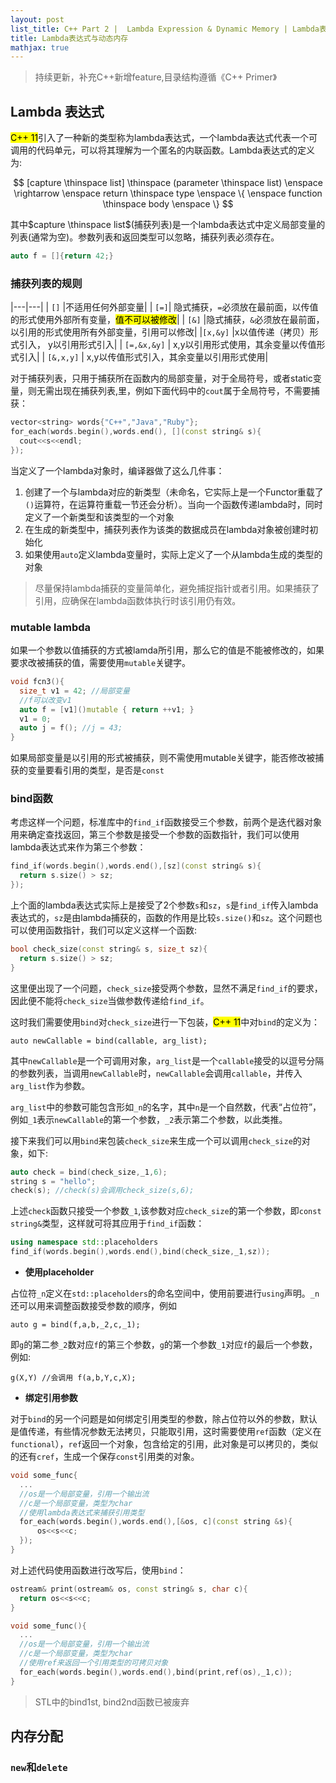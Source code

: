 ```yaml
---
layout: post
list_title: C++ Part 2 |  Lambda Expression & Dynamic Memory | Lambda表达式与动态内存
title: Lambda表达式与动态内存
mathjax: true
---
```


> 持续更新，补充C++新增feature,目录结构遵循《C++ Primer》

## Lambda 表达式

<mark>C++ 11</mark>引入了一种新的类型称为lambda表达式，一个lambda表达式代表一个可调用的代码单元，可以将其理解为一个匿名的内联函数。Lambda表达式的定义为:

$$
[capture \thinspace list] \thinspace (parameter \thinspace list) \enspace \rightarrow \enspace return \thinspace type \enspace \{ \enspace function \thinspace body \enspace  \}
$$

其中$capture \thinspace list$(捕获列表)是一个lambda表达式中定义局部变量的列表(通常为空)。参数列表和返回类型可以忽略，捕获列表必须存在。

```cpp
auto f = []{return 42;}
```

### 捕获列表的规则

|---|---|
| `[]` |不适用任何外部变量|
| `[=]`| 隐式捕获，`=`必须放在最前面，以传值的形式使用外部所有变量，<mark>值不可以被修改</mark>|
| `[&]` |隐式捕获，`&`必须放在最前面，以引用的形式使用所有外部变量，引用可以修改|
|`[x,&y]` |x以值传递（拷贝）形式引入， y以引用形式引入|
| `[=,&x,&y]` | x,y以引用形式使用，其余变量以传值形式引入|
| `[&,x,y]` | x,y以传值形式引入，其余变量以引用形式使用|

对于捕获列表，只用于捕获所在函数内的局部变量，对于全局符号，或者static变量，则无需出现在捕获列表,里，例如下面代码中的`cout`属于全局符号，不需要捕获：

```cpp
vector<string> words{"C++","Java","Ruby"};
for_each(words.begin(),words.end(), [](const string& s){
  cout<<s<<endl;
});
```
当定义了一个lambda对象时，编译器做了这么几件事：

1. 创建了一个与lambda对应的新类型（未命名，它实际上是一个Functor重载了`()`运算符，在运算符重载一节还会分析）。当向一个函数传递lambda时，同时定义了一个新类型和该类型的一个对象
2. 在生成的新类型中，捕获列表作为该类的数据成员在lambda对象被创建时初始化
3. 如果使用`auto`定义lambda变量时，实际上定义了一个从lambda生成的类型的对象

> 尽量保持lambda捕获的变量简单化，避免捕捉指针或者引用。如果捕获了引用，应确保在lambda函数体执行时该引用仍有效。

### mutable lambda

如果一个参数以值捕获的方式被lamda所引用，那么它的值是不能被修改的，如果要求改被捕获的值，需要使用`mutable`关键字。

```cpp
void fcn3(){
  size_t v1 = 42; //局部变量
  //f可以改变v1
  auto f = [v1]()mutable { return ++v1; }
  v1 = 0;
  auto j = f(); //j = 43;
}
```

如果局部变量是以引用的形式被捕获，则不需使用mutable关键字，能否修改被捕获的变量要看引用的类型，是否是`const`

### bind函数

考虑这样一个问题，标准库中的`find_if`函数接受三个参数，前两个是迭代器对象用来确定查找返回，第三个参数是接受一个参数的函数指针，我们可以使用lambda表达式来作为第三个参数：

```cpp
find_if(words.begin(),words.end(),[sz](const string& s){
  return s.size() > sz;
});
```
上个面的lambda表达式实际上是接受了2个参数`s`和`sz`，`s`是`find_if`传入lambda表达式的，`sz`是由lambda捕获的，函数的作用是比较`s.size()`和`sz`。这个问题也可以使用函数指针，我们可以定义这样一个函数:

```cpp
bool check_size(const string& s, size_t sz){
  return s.size() > sz;
}
```
这里便出现了一个问题，`check_size`接受两个参数，显然不满足`find_if`的要求，因此便不能将`check_size`当做参数传递给`find_if`。

这时我们需要使用`bind`对`check_size`进行一下包装，<mark>C++ 11</mark>中对`bind`的定义为：

```
auto newCallable = bind(callable, arg_list);
```

其中`newCallable`是一个可调用对象，`arg_list`是一个`callable`接受的以逗号分隔的参数列表，当调用`newCallable`时，`newCallable`会调用`callable`，并传入`arg_list`作为参数。

`arg_list`中的参数可能包含形如`_n`的名字，其中`n`是一个自然数，代表“占位符”，例如`_1`表示`newCallable`的第一个参数，`_2`表示第二个参数，以此类推。

接下来我们可以用`bind`来包装`check_size`来生成一个可以调用`check_size`的对象，如下:

```cpp
auto check = bind(check_size,_1,6);
string s = "hello";
check(s); //check(s)会调用check_size(s,6);
```
上述`check`函数只接受一个参数`_1`,该参数对应`check_size`的第一个参数，即`const string&`类型，这样就可将其应用于`find_if`函数：

```cpp
using namespace std::placeholders
find_if(words.begin(),words.end(),bind(check_size,_1,sz));
```
- **使用placeholder**

占位符`_n`定义在`std::placeholders`的命名空间中，使用前要进行`using`声明。`_n`还可以用来调整函数接受参数的顺序，例如

```
auto g = bind(f,a,b,_2,c,_1);
```
即`g`的第二参`_2`数对应`f`的第三个参数，`g`的第一个参数`_1`对应`f`的最后一个参数，例如:

```
g(X,Y) //会调用 f(a,b,Y,c,X);
```

- **绑定引用参数**

对于`bind`的另一个问题是如何绑定引用类型的参数，除占位符以外的参数，默认是值传递，有些情况参数无法拷贝，只能取引用，这时需要使用`ref`函数（定义在`functional`），`ref`返回一个对象，包含给定的引用，此对象是可以拷贝的，类似的还有`cref`，生成一个保存`const`引用类的对象。

```cpp
void some_func{
  ...
  //os是一个局部变量，引用一个输出流
  //c是一个局部变量，类型为char
  //使用lambda表达式来捕获引用类型
  for_each(words.begin(),words.end(),[&os, c](const string &s){
      os<<s<<c;
  });
} 
```

对上述代码使用函数进行改写后，使用`bind`：

```cpp
ostream& print(ostream& os, const string& s, char c){
  return os<<s<<c;
}

void some_func(){
  ...
  //os是一个局部变量，引用一个输出流
  //c是一个局部变量，类型为char
  //使用ref来返回一个引用类型的可拷贝对象
  for_each(words.begin(),words.end(),bind(print,ref(os),_1,c));
}
```

> STL中的bind1st, bind2nd函数已被废弃

## 内存分配

### `new`和`delete`

